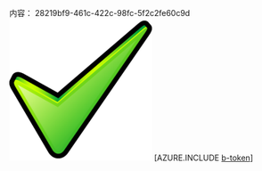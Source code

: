 内容： 28219bf9-461c-422c-98fc-5f2c2fe60c9d![图像](db880f10-a4af-4021-a14d-a3e7fa912312.png)
[AZURE.INCLUDE [b-token](e8ef2281-d3dd-4ad6-9f5e-7ee79c1fffd9.md)]
